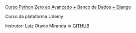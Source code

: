 [Curso Python Zero ao Avançado + Banco de Dados + Django](https://www.udemy.com/course/python-3-do-zero-ao-avancado)
  
Curso da plataforma Udemy

Instrutor: Luiz Otavio Miranda => [GITHUB](https://github.com/luizomf)
